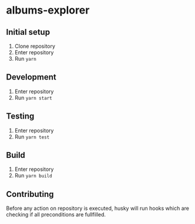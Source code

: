 # **albums-explorer**

## Initial setup

1. Clone repository
2. Enter repository
3. Run `yarn`

## Development

1. Enter repository
2. Run `yarn start`

## Testing

1. Enter repository
2. Run `yarn test`

## Build

1. Enter repository
2. Run `yarn build`

## Contributing

Before any action on repository is executed, husky will run hooks which are checking if all preconditions are fullfilled.
